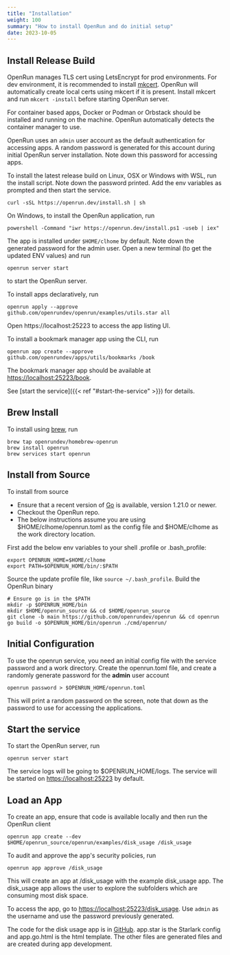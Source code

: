 ```yaml
---
title: "Installation"
weight: 100
summary: "How to install OpenRun and do initial setup"
date: 2023-10-05
---
```


## Install Release Build

OpenRun manages TLS cert using LetsEncrypt for prod environments. For dev environment, it is recommended to install [mkcert](https://github.com/FiloSottile/mkcert). OpenRun will automatically create local certs using mkcert if it is present. Install mkcert and run `mkcert -install` before starting OpenRun server.

For container based apps, Docker or Podman or Orbstack should be installed and running on the machine. OpenRun automatically detects the container manager to use.

OpenRun uses an `admin` user account as the default authentication for accessing apps. A random password is generated for this account during initial OpenRun server installation. Note down this password for accessing apps.

To install the latest release build on Linux, OSX or Windows with WSL, run the install script. Note down the password printed. Add the env variables as prompted and then start the service.

```shell
curl -sSL https://openrun.dev/install.sh | sh
```

On Windows, to install the OpenRun application, run

```shell
powershell -Command "iwr https://openrun.dev/install.ps1 -useb | iex"
```

The app is installed under `$HOME/clhome` by default. Note down the generated password for the admin user. Open a new terminal (to get the updated ENV values) and run

```shell
openrun server start
```

to start the OpenRun server.

To install apps declaratively, run

```
openrun apply --approve github.com/openrundev/openrun/examples/utils.star all
```

Open https://localhost:25223 to access the app listing UI.

To install a bookmark manager app using the CLI, run

```shell
openrun app create --approve github.com/openrundev/apps/utils/bookmarks /book
```

The bookmark manager app should be available at [https://localhost:25223/book](https://localhost:25223/book).

See [start the service]({{< ref "#start-the-service" >}}) for details.

## Brew Install

To install using [brew](https://brew.sh/), run

```
brew tap openrundev/homebrew-openrun
brew install openrun
brew services start openrun
```

## Install from Source

To install from source

- Ensure that a recent version of [Go](https://go.dev/doc/install) is available, version 1.21.0 or newer.
- Checkout the OpenRun repo.
- The below instructions assume you are using $HOME/clhome/openrun.toml as the config file and $HOME/clhome as the work directory location.

First add the below env variables to your shell .profile or .bash_profile:

```shell
export OPENRUN_HOME=$HOME/clhome
export PATH=$OPENRUN_HOME/bin/:$PATH
```

Source the update profile file, like `source ~/.bash_profile`. Build the OpenRun binary

```shell
# Ensure go is in the $PATH
mkdir -p $OPENRUN_HOME/bin
mkdir $HOME/openrun_source && cd $HOME/openrun_source
git clone -b main https://github.com/openrundev/openrun && cd openrun
go build -o $OPENRUN_HOME/bin/openrun ./cmd/openrun/
```

## Initial Configuration

To use the openrun service, you need an initial config file with the service password and a work directory. Create the openrun.toml file, and create a randomly generate password for the **admin** user account

```shell
openrun password > $OPENRUN_HOME/openrun.toml
```

This will print a random password on the screen, note that down as the password to use for accessing the applications.

## Start the service

To start the OpenRun server, run

```shell
openrun server start
```

The service logs will be going to $OPENRUN_HOME/logs. The service will be started on [https://localhost:25223](https://127.0.0.1:25223) by default.

## Load an App

To create an app, ensure that code is available locally and then run the OpenRun client

```shell
openrun app create --dev $HOME/openrun_source/openrun/examples/disk_usage /disk_usage
```

To audit and approve the app's security policies, run

```shell
openrun app approve /disk_usage
```

This will create an app at /disk_usage with the example disk_usage app. The disk_usage app allows the user to explore the subfolders which are consuming most disk space.

To access the app, go to [https://localhost:25223/disk_usage](https://localhost:25223/disk_usage). Use `admin` as the username and use the password previously generated.

The code for the disk usage app is in [GitHub](https://github.com/openrundev/openrun/tree/main/examples/disk_usage/app.star). app.star is the Starlark config and app.go.html is the html template. The other files are generated files and are created during app development.
